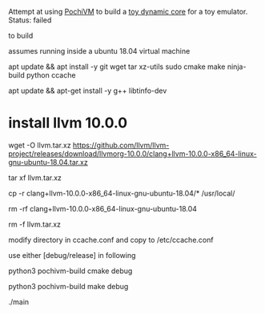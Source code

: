 
Attempt at using [PochiVM](https://sillycross.github.io/PochiVM) to build a [toy dynamic core](https://github.com/kevodwyer/dynamic-core) for a toy emulator.
Status: failed

to build

assumes running inside a ubuntu 18.04 virtual machine

apt update && apt install -y git wget tar xz-utils sudo cmake make ninja-build python ccache

apt update && apt-get install -y g++ libtinfo-dev 

# install llvm 10.0.0
wget -O llvm.tar.xz https://github.com/llvm/llvm-project/releases/download/llvmorg-10.0.0/clang+llvm-10.0.0-x86_64-linux-gnu-ubuntu-18.04.tar.xz

tar xf llvm.tar.xz

cp -r clang+llvm-10.0.0-x86_64-linux-gnu-ubuntu-18.04/* /usr/local/

rm -rf clang+llvm-10.0.0-x86_64-linux-gnu-ubuntu-18.04

rm -f llvm.tar.xz

modify directory in ccache.conf and copy to /etc/ccache.conf

use either [debug/release] in following

python3 pochivm-build cmake debug

python3 pochivm-build make debug

./main
